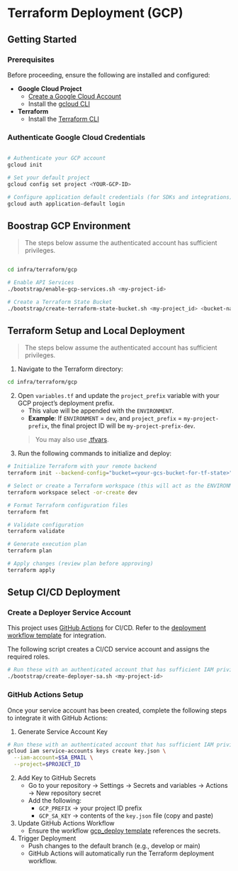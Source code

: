 # Terraform Deployment (GCP)

## Getting Started

### Prerequisites

Before proceeding, ensure the following are installed and configured:

- **Google Cloud Project**
  - [Create a Google Cloud Account](https://console.cloud.google.com/)
  - Install the [gcloud CLI](https://cloud.google.com/sdk/docs/install)
- **Terraform**
  - Install the [Terraform CLI](https://developer.hashicorp.com/terraform/install)

### Authenticate Google Cloud Credentials

```bash

# Authenticate your GCP account
gcloud init

# Set your default project
gcloud config set project <YOUR-GCP-ID>

# Configure application default credentials (for SDKs and integrations)
gcloud auth application-default login
```

## Boostrap GCP Environment
> The steps below assume the authenticated account has sufficient privileges.

```bash

cd infra/terraform/gcp

# Enable API Services
./bootstrap/enable-gcp-services.sh <my-project-id>

# Create a Terraform State Bucket
./bootstrap/create-terraform-state-bucket.sh <my-project_id> <bucket-name> <region>
```

## Terraform Setup and Local Deployment
> The steps below assume the authenticated account has sufficient privileges.

1. Navigate to the Terraform directory:
```bash
cd infra/terraform/gcp
```
2. Open `variables.tf` and update the `project_prefix` variable with your GCP project’s deployment prefix.
   - This value will be appended with the `ENVIRONMENT`.
   - **Example**: If `ENVIRONMENT` = `dev`, and `project_prefix` = `my-project-prefix`, the final project ID will be `my-project-prefix-dev`.
    > You may also use [.tfvars](https://developer.hashicorp.com/terraform/language/values/variables#assigning-values-to-root-module-variables).
3. Run the following commands to initialize and deploy:
```bash
# Initialize Terraform with your remote backend
terraform init --backend-config="bucket=<your-gcs-bucket-for-tf-state>"

# Select or create a Terraform workspace (this will act as the ENVIRONMENT)
terraform workspace select -or-create dev

# Format Terraform configuration files
terraform fmt

# Validate configuration
terraform validate

# Generate execution plan
terraform plan

# Apply changes (review plan before approving)
terraform apply
```

## Setup CI/CD Deployment
### Create a Deployer Service Account

This project uses [GitHub Actions](https://github.com/features/actions) for CI/CD.
Refer to the [deployment workflow template](../../../.github/workflows/gcp_deploy.yml) for integration.

The following script creates a CI/CD service account and assigns the required roles.
```bash
# Run these with an authenticated account that has sufficient IAM privileges.
./bootstrap/create-deployer-sa.sh <my-project-id>
```

### GitHub Actions Setup
Once your service account has been created, complete the following steps to integrate it with GitHub Actions:
1. Generate Service Account Key
```bash
# Run these with an authenticated account that has sufficient IAM privileges.
gcloud iam service-accounts keys create key.json \
  --iam-account=$SA_EMAIL \
  --project=$PROJECT_ID
```
2. Add Key to GitHub Secrets
   - Go to your repository → Settings → Secrets and variables → Actions → New repository secret
   - Add the following:
     - `GCP_PREFIX` → your project ID prefix
     - `GCP_SA_KEY` → contents of the `key.json` file (copy and paste)
3. Update GitHub Actions Workflow
   - Ensure the workflow [gcp_deploy template](../../../.github/workflows/gcp_deploy.yml) references the secrets.
4. Trigger Deployment
   - Push changes to the default branch (e.g., develop or main)
   - GitHub Actions will automatically run the Terraform deployment workflow.
